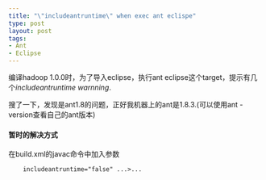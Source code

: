 ```yaml
--- 
title: "\"includeantruntime\" when exec ant eclispe"
type: post
layout: post
tags: 
- Ant
- Eclipse
---
```


编译hadoop 1.0.0时，为了导入eclipse，执行ant eclipse这个target，提示有几个*includeantruntime warnning*.

搜了一下，发现是ant1.8的问题，正好我机器上的ant是1.8.3.(可以使用ant -version查看自己的ant版本)

#### 暂时的解决方式

在build.xml的javac命令中加入参数

		includeantruntime="false" ...>...
